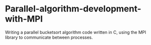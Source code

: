 # Parallel-algorithm-development-with-MPI
Writing a parallel bucketsort algorithm code written in C, using the MPI library to communicate between processes.
